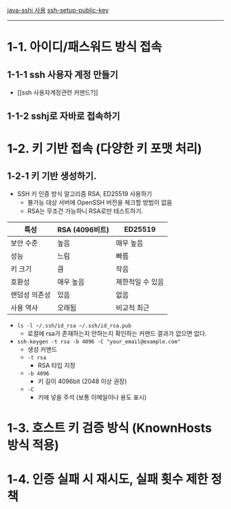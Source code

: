 
[java-sshj 사용](https://www.baeldung.com/java-sshj-ssh-library)
[ssh-setup-public-key](https://www.baeldung.com/linux/ssh-setup-public-key-auth)
****
# 1-1. 아이디/패스워드 방식 접속
## 1-1-1 ssh 사용자 계정 만들기
- [[ssh 사용자계정관련 커맨드?]]
## 1-1-2 sshj로 자바로 접속하기

# 1-2. 키 기반 접속 (다양한 키 포맷 처리)
## 1-2-1 키 기반 생성하기.
- SSH 키 인증 방식 알고리즘 RSA, ED25519 사용하기
	- 불가능 대상 서버에 OpenSSH 버전을 체크할 방법이 없음
	- RSA는 무조건 가능하니 RSA로만 테스트하기.

| 특성      | RSA (4096비트) | ED25519   |
| ------- | ------------ | --------- |
| 보안 수준   | 높음           | 매우 높음     |
| 성능      | 느림           | 빠름        |
| 키 크기    | 큼            | 작음        |
| 호환성     | 매우 높음        | 제한적일 수 있음 |
| 랜덤성 의존성 | 있음           | 없음        |
| 사용 역사   | 오래됨          | 비교적 최근    |
- `ls -l ~/.ssh/id_rsa ~/.ssh/id_rsa.pub`
	- 로컬에 rsa가 존재하는지 안하는지 확인하는 커맨드 결과가 없으면 없다.
- `ssh-keygen -t rsa -b 4096 -C "your_email@example.com"`
	- 생성 커맨드
	- `-t rsa`
		- RSA 타입 지정
	- `-b 4096`
		- 키 길이 4096bit (2048 이상 권장)
	- `-C`
		- 키에 넣을 주석 (보통 이메일이나 용도 표시)
# 1-3. 호스트 키 검증 방식 (KnownHosts 방식 적용)
# 1-4. 인증 실패 시 재시도, 실패 횟수 제한 정책
